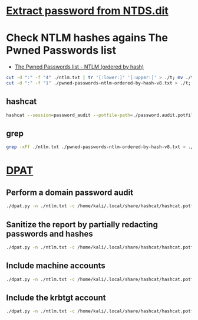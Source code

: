 # [Extract password from NTDS.dit](/Systems/NTDS.dit.md)

# Check NTLM hashes agains The Pwned Passwords list
- [The Pwned Passwords list - NTLM (ordered by hash)](https://haveibeenpwned.com/Passwords)
```sh
cut -d ":" -f "4" ./ntlm.txt | tr '[:lower:]' '[:upper:]' > ./t; mv ./t ./ntlm.txt # ntlm.txt is in the hashcat format
cut -d ":" -f "1" ./pwned-passwords-ntlm-ordered-by-hash-v8.txt > ./t; mv ./t ./pwned-passwords-ntlm-ordered-by-hash-v8.txt
```

## hashcat
```sh
hashcat --session=password_audit --potfile-path=./password.audit.potfile -m 99999 --outfile=./ntlm.hibp.txt -a 0 ./ntlm.txt ./pwned-passwords-ntlm-ordered-by-hash-v8.txt
```
## grep
```sh
grep -xFf ./ntlm.txt ./pwned-passwords-ntlm-ordered-by-hash-v8.txt > ./ntlm.hibp.grep.txt
```

# [DPAT](https://github.com/clr2of8/DPAT)
## Perform a domain password audit
```sh
./dpat.py -n ./ntlm.txt -c /home/kali/.local/share/hashcat/hashcat.potfile -d password_audit
```

## Sanitize the report by partially redacting passwords and hashes
```sh
./dpat.py -n ./ntlm.txt -c /home/kali/.local/share/hashcat/hashcat.potfile -d password_audit -s
```

## Include machine accounts
```sh
./dpat.py -n ./ntlm.txt -c /home/kali/.local/share/hashcat/hashcat.potfile -d password_audit -m
```

## Include the krbtgt account
```sh
./dpat.py -n ./ntlm.txt -c /home/kali/.local/share/hashcat/hashcat.potfile -d password_audit -k
```
